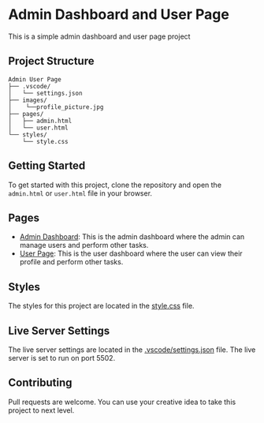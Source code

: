 # Admin Dashboard and User Page
This is a simple admin dashboard and user page project

## Project Structure
```
Admin User Page
├── .vscode/
│   └── settings.json
├── images/
│    └──profile_picture.jpg
├── pages/
│   ├── admin.html
│   └── user.html
└── styles/
    └── style.css
```
## Getting Started

To get started with this project, clone the repository and open the `admin.html` or `user.html` file in your browser.

## Pages

- [Admin Dashboard](pages/admin.html): This is the admin dashboard where the admin can manage users and perform other tasks.
- [User Page](pages/user.html): This is the user dashboard where the user can view their profile and perform other tasks.

## Styles

The styles for this project are located in the [style.css](styles/style.css) file.

## Live Server Settings

The live server settings are located in the [.vscode/settings.json](.vscode/settings.json) file. The live server is set to run on port 5502.

## Contributing

Pull requests are welcome. You can use your creative idea to take this project to next level.